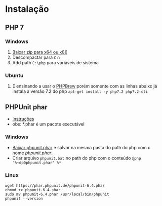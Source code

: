 # Instalação

## PHP 7

### Windows
1. [Baixar zip para x64 ou x86](https://windows.php.net/download)
1. Descompactar para `C:\`
1. Add path `C:\php` para variáveis de sistema

### Ubuntu
1. É ensinando a usar o [PHPBrew](https://github.com/phpbrew/phpbrew) porém somente com as linhas abaixo já instala a versão 7.2 do php
``apt-get install -y php7.2 php7.2-cli``


## PHPUnit phar
- [Instruções](https://phpunit.readthedocs.io/pt_BR/latest/installation.html)
- obs: *.phar é um pacote executável

### Windows
- [Baixar phpunit.phar](https://phar.phpunit.de/phpunit.phar) e salvar na mesma pasta do path do php com o nome *phpunit.phar*.
- Criar arquivo `phpunit.bat` no path do php com o conteúdo `@php "%~dp0phpunit.phar" %*`


### Linux
```
wget https://phar.phpunit.de/phpunit-6.4.phar
chmod +x phpunit-6.4.phar
sudo mv phpunit-6.4.phar /usr/local/bin/phpunit
phpunit --version
```
